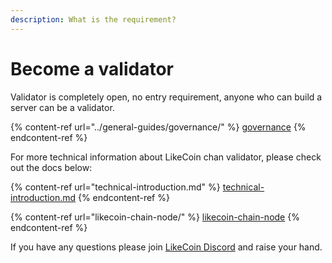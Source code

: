 ```yaml
---
description: What is the requirement?
---
```


# Become a validator

Validator is completely open, no entry requirement, anyone who can build a server can be a validator.

{% content-ref url="../general-guides/governance/" %}
[governance](../general-guides/governance/)
{% endcontent-ref %}

For more technical information about LikeCoin chan validator, please check out the docs below:

{% content-ref url="technical-introduction.md" %}
[technical-introduction.md](technical-introduction.md)
{% endcontent-ref %}

{% content-ref url="likecoin-chain-node/" %}
[likecoin-chain-node](likecoin-chain-node/)
{% endcontent-ref %}

If you have any questions please join [LikeCoin Discord](http://discord.gg/likecoin) and raise your hand.
